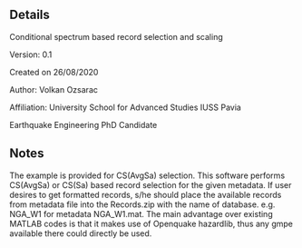 Details
-------
Conditional spectrum based record selection and scaling

Version: 0.1

Created on 26/08/2020

Author: Volkan Ozsarac

Affiliation: University School for Advanced Studies IUSS Pavia

Earthquake Engineering PhD Candidate

Notes
-----
The example is provided for CS(AvgSa) selection.
This software performs CS(AvgSa) or CS(Sa) based record selection
for the given metadata. If user desires to get formatted records,
s/he should place the available records from metadata file into the Records.zip with the name of database.
e.g. NGA_W1 for metadata NGA_W1.mat. The main advantage over existing MATLAB codes is that it makes use of Openquake hazardlib, thus any gmpe available there could directly be used.
